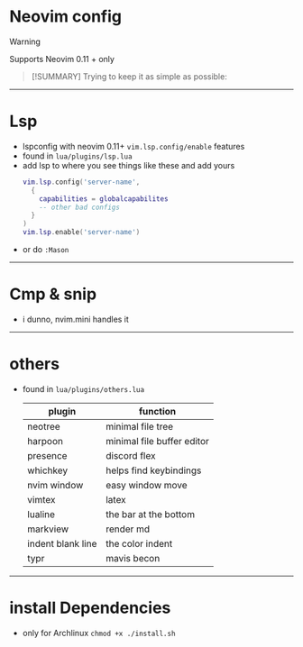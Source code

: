 # Neovim config

> [!WARNING]
> Supports Neovim 0.11 + only

> [!SUMMARY]
> Trying to keep it as simple as possible:

---

# Lsp

- lspconfig with neovim 0.11+ `vim.lsp.config/enable` features
- found in `lua/plugins/lsp.lua`
- add lsp to where you see things like these and add yours
  ```lua
  vim.lsp.config('server-name',
    {
      capabilities = globalcapabilites
      -- other bad configs
    }
  )
  vim.lsp.enable('server-name')
  ```
- or do `:Mason`

---

# Cmp & snip

- i dunno, nvim.mini handles it

---

# others

- found in `lua/plugins/others.lua`

  | plugin            | function                   |
  | ----------------- | -------------------------- |
  | neotree           | minimal file tree          |
  | harpoon           | minimal file buffer editor |
  | presence          | discord flex               |
  | whichkey          | helps find keybindings     |
  | nvim window       | easy window move           |
  | vimtex            | latex                      |
  | lualine           | the bar at the bottom      |
  | markview          | render md                  |
  | indent blank line | the color indent           |
  | typr              | mavis becon                |

---

# install Dependencies

- only for Archlinux
  `chmod +x ./install.sh`
